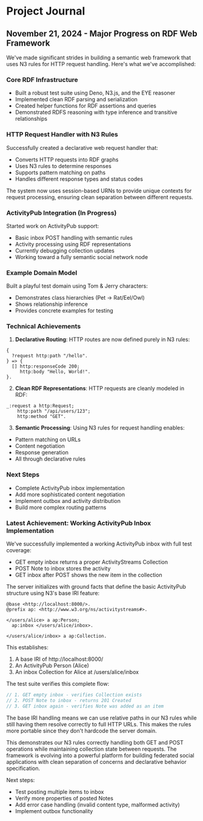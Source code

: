 # Project Journal

## November 21, 2024 - Major Progress on RDF Web Framework

We've made significant strides in building a semantic web framework that uses N3 rules for HTTP request handling. Here's what we've accomplished:

### Core RDF Infrastructure
- Built a robust test suite using Deno, N3.js, and the EYE reasoner
- Implemented clean RDF parsing and serialization
- Created helper functions for RDF assertions and queries
- Demonstrated RDFS reasoning with type inference and transitive relationships

### HTTP Request Handler with N3 Rules
Successfully created a declarative web request handler that:
- Converts HTTP requests into RDF graphs
- Uses N3 rules to determine responses
- Supports pattern matching on paths
- Handles different response types and status codes

The system now uses session-based URNs to provide unique contexts for request processing, ensuring clean separation between different requests.

### ActivityPub Integration (In Progress)
Started work on ActivityPub support:
- Basic inbox POST handling with semantic rules
- Activity processing using RDF representations
- Currently debugging collection updates
- Working toward a fully semantic social network node

### Example Domain Model
Built a playful test domain using Tom & Jerry characters:
- Demonstrates class hierarchies (Pet -> Rat/Eel/Owl)
- Shows relationship inference
- Provides concrete examples for testing

### Technical Achievements
1. **Declarative Routing**: HTTP routes are now defined purely in N3 rules:
```n3
{
  ?request http:path "/hello".
} => {
  [] http:responseCode 200;
     http:body "Hello, World!".
}.
```

2. **Clean RDF Representations**: HTTP requests are cleanly modeled in RDF:
```turtle
_:request a http:Request;
    http:path "/api/users/123";
    http:method "GET".
```

3. **Semantic Processing**: Using N3 rules for request handling enables:
- Pattern matching on URLs
- Content negotiation
- Response generation
- All through declarative rules

### Next Steps
- Complete ActivityPub inbox implementation
- Add more sophisticated content negotiation
- Implement outbox and activity distribution
- Build more complex routing patterns

### Latest Achievement: Working ActivityPub Inbox Implementation
We've successfully implemented a working ActivityPub inbox with full test coverage:
- GET empty inbox returns a proper ActivityStreams Collection
- POST Note to inbox stores the activity
- GET inbox after POST shows the new item in the collection

The server initializes with ground facts that define the basic ActivityPub structure using N3's base IRI feature:

```n3
@base <http://localhost:8000/>.
@prefix ap: <http://www.w3.org/ns/activitystreams#>.

</users/alice> a ap:Person;
  ap:inbox </users/alice/inbox>.

</users/alice/inbox> a ap:Collection.
```

This establishes:
1. A base IRI of http://localhost:8000/
2. An ActivityPub Person (Alice)
3. An inbox Collection for Alice at /users/alice/inbox

The test suite verifies this complete flow:
```typescript
// 1. GET empty inbox - verifies Collection exists
// 2. POST Note to inbox - returns 201 Created
// 3. GET inbox again - verifies Note was added as an item
```

The base IRI handling means we can use relative paths in our N3 rules while still having them resolve correctly to full HTTP URLs. This makes the rules more portable since they don't hardcode the server domain.

This demonstrates our N3 rules correctly handling both GET and POST operations while maintaining collection state between requests. The framework is evolving into a powerful platform for building federated social applications with clean separation of concerns and declarative behavior specification.

Next steps:
- Test posting multiple items to inbox
- Verify more properties of posted Notes
- Add error case handling (invalid content type, malformed activity)
- Implement outbox functionality
